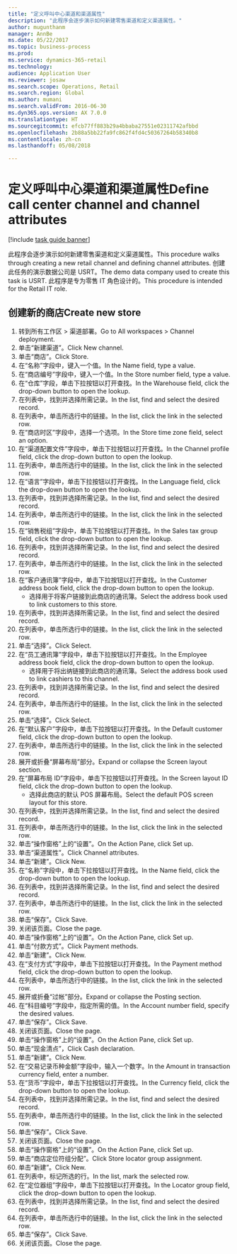 ```yaml
--- 
title: "定义呼叫中心渠道和渠道属性"
description: "此程序会逐步演示如何新建零售渠道和定义渠道属性。"
author: mugunthanm
manager: AnnBe
ms.date: 05/22/2017
ms.topic: business-process
ms.prod: 
ms.service: dynamics-365-retail
ms.technology: 
audience: Application User
ms.reviewer: josaw
ms.search.scope: Operations, Retail
ms.search.region: Global
ms.author: mumani
ms.search.validFrom: 2016-06-30
ms.dyn365.ops.version: AX 7.0.0
ms.translationtype: HT
ms.sourcegitcommit: efcb77ff883b29a4bbaba27551e02311742afbbd
ms.openlocfilehash: 2b88a5bb22fa9fc862f4fd4c50367264b58340b8
ms.contentlocale: zh-cn
ms.lasthandoff: 05/08/2018

---
```

# <a name="define-call-center-channel-and-channel-attributes"></a><span data-ttu-id="12a2e-103">定义呼叫中心渠道和渠道属性</span><span class="sxs-lookup"><span data-stu-id="12a2e-103">Define call center channel and channel attributes</span></span>

[!include [task guide banner](../includes/task-guide-banner.md)]

<span data-ttu-id="12a2e-104">此程序会逐步演示如何新建零售渠道和定义渠道属性。</span><span class="sxs-lookup"><span data-stu-id="12a2e-104">This procedure walks through creating a new retail channel and defining channel attributes.</span></span> <span data-ttu-id="12a2e-105">创建此任务的演示数据公司是 USRT。</span><span class="sxs-lookup"><span data-stu-id="12a2e-105">The demo data company used to create this task is USRT.</span></span> <span data-ttu-id="12a2e-106">此程序是专为零售 IT 角色设计的。</span><span class="sxs-lookup"><span data-stu-id="12a2e-106">This procedure is intended for the Retail IT role.</span></span>


## <a name="create-new-store"></a><span data-ttu-id="12a2e-107">创建新的商店</span><span class="sxs-lookup"><span data-stu-id="12a2e-107">Create new store</span></span>
1. <span data-ttu-id="12a2e-108">转到所有工作区 > 渠道部署。</span><span class="sxs-lookup"><span data-stu-id="12a2e-108">Go to All workspaces > Channel deployment.</span></span>
2. <span data-ttu-id="12a2e-109">单击“新建渠道”。</span><span class="sxs-lookup"><span data-stu-id="12a2e-109">Click New channel.</span></span>
3. <span data-ttu-id="12a2e-110">单击“商店”。</span><span class="sxs-lookup"><span data-stu-id="12a2e-110">Click Store.</span></span>
4. <span data-ttu-id="12a2e-111">在“名称”字段中，键入一个值。</span><span class="sxs-lookup"><span data-stu-id="12a2e-111">In the Name field, type a value.</span></span>
5. <span data-ttu-id="12a2e-112">在“商店编号”字段中，键入一个值。</span><span class="sxs-lookup"><span data-stu-id="12a2e-112">In the Store number field, type a value.</span></span>
6. <span data-ttu-id="12a2e-113">在“仓库”字段，单击下拉按钮以打开查找。</span><span class="sxs-lookup"><span data-stu-id="12a2e-113">In the Warehouse field, click the drop-down button to open the lookup.</span></span>
7. <span data-ttu-id="12a2e-114">在列表中，找到并选择所需记录。</span><span class="sxs-lookup"><span data-stu-id="12a2e-114">In the list, find and select the desired record.</span></span>
8. <span data-ttu-id="12a2e-115">在列表中，单击所选行中的链接。</span><span class="sxs-lookup"><span data-stu-id="12a2e-115">In the list, click the link in the selected row.</span></span>
9. <span data-ttu-id="12a2e-116">在“商店时区”字段中，选择一个选项。</span><span class="sxs-lookup"><span data-stu-id="12a2e-116">In the Store time zone field, select an option.</span></span>
10. <span data-ttu-id="12a2e-117">在“渠道配置文件”字段中，单击下拉按钮以打开查找。</span><span class="sxs-lookup"><span data-stu-id="12a2e-117">In the Channel profile field, click the drop-down button to open the lookup.</span></span>
11. <span data-ttu-id="12a2e-118">在列表中，单击所选行中的链接。</span><span class="sxs-lookup"><span data-stu-id="12a2e-118">In the list, click the link in the selected row.</span></span>
12. <span data-ttu-id="12a2e-119">在“语言”字段中，单击下拉按钮以打开查找。</span><span class="sxs-lookup"><span data-stu-id="12a2e-119">In the Language field, click the drop-down button to open the lookup.</span></span>
13. <span data-ttu-id="12a2e-120">在列表中，找到并选择所需记录。</span><span class="sxs-lookup"><span data-stu-id="12a2e-120">In the list, find and select the desired record.</span></span>
14. <span data-ttu-id="12a2e-121">在列表中，单击所选行中的链接。</span><span class="sxs-lookup"><span data-stu-id="12a2e-121">In the list, click the link in the selected row.</span></span>
15. <span data-ttu-id="12a2e-122">在“销售税组”字段中，单击下拉按钮以打开查找。</span><span class="sxs-lookup"><span data-stu-id="12a2e-122">In the Sales tax group field, click the drop-down button to open the lookup.</span></span>
16. <span data-ttu-id="12a2e-123">在列表中，找到并选择所需记录。</span><span class="sxs-lookup"><span data-stu-id="12a2e-123">In the list, find and select the desired record.</span></span>
17. <span data-ttu-id="12a2e-124">在列表中，单击所选行中的链接。</span><span class="sxs-lookup"><span data-stu-id="12a2e-124">In the list, click the link in the selected row.</span></span>
18. <span data-ttu-id="12a2e-125">在“客户通讯簿”字段中，单击下拉按钮以打开查找。</span><span class="sxs-lookup"><span data-stu-id="12a2e-125">In the Customer address book field, click the drop-down button to open the lookup.</span></span>
    * <span data-ttu-id="12a2e-126">选择用于将客户链接到此商店的通讯簿。</span><span class="sxs-lookup"><span data-stu-id="12a2e-126">Select the address book used to link customers to this store.</span></span>  
19. <span data-ttu-id="12a2e-127">在列表中，找到并选择所需记录。</span><span class="sxs-lookup"><span data-stu-id="12a2e-127">In the list, find and select the desired record.</span></span>
20. <span data-ttu-id="12a2e-128">在列表中，单击所选行中的链接。</span><span class="sxs-lookup"><span data-stu-id="12a2e-128">In the list, click the link in the selected row.</span></span>
21. <span data-ttu-id="12a2e-129">单击“选择”。</span><span class="sxs-lookup"><span data-stu-id="12a2e-129">Click Select.</span></span>
22. <span data-ttu-id="12a2e-130">在“员工通讯簿”字段中，单击下拉按钮以打开查找。</span><span class="sxs-lookup"><span data-stu-id="12a2e-130">In the Employee address book field, click the drop-down button to open the lookup.</span></span>
    * <span data-ttu-id="12a2e-131">选择用于将出纳链接到此商店的通讯簿。</span><span class="sxs-lookup"><span data-stu-id="12a2e-131">Select the address book used to link cashiers to this channel.</span></span>  
23. <span data-ttu-id="12a2e-132">在列表中，找到并选择所需记录。</span><span class="sxs-lookup"><span data-stu-id="12a2e-132">In the list, find and select the desired record.</span></span>
24. <span data-ttu-id="12a2e-133">在列表中，单击所选行中的链接。</span><span class="sxs-lookup"><span data-stu-id="12a2e-133">In the list, click the link in the selected row.</span></span>
25. <span data-ttu-id="12a2e-134">单击“选择”。</span><span class="sxs-lookup"><span data-stu-id="12a2e-134">Click Select.</span></span>
26. <span data-ttu-id="12a2e-135">在“默认客户”字段中，单击下拉按钮以打开查找。</span><span class="sxs-lookup"><span data-stu-id="12a2e-135">In the Default customer field, click the drop-down button to open the lookup.</span></span>
27. <span data-ttu-id="12a2e-136">在列表中，单击所选行中的链接。</span><span class="sxs-lookup"><span data-stu-id="12a2e-136">In the list, click the link in the selected row.</span></span>
28. <span data-ttu-id="12a2e-137">展开或折叠“屏幕布局”部分。</span><span class="sxs-lookup"><span data-stu-id="12a2e-137">Expand or collapse the Screen layout section.</span></span>
29. <span data-ttu-id="12a2e-138">在“屏幕布局 ID”字段中，单击下拉按钮以打开查找。</span><span class="sxs-lookup"><span data-stu-id="12a2e-138">In the Screen layout ID field, click the drop-down button to open the lookup.</span></span>
    * <span data-ttu-id="12a2e-139">选择此商店的默认 POS 屏幕布局。</span><span class="sxs-lookup"><span data-stu-id="12a2e-139">Select the default POS screen layout for this store.</span></span>  
30. <span data-ttu-id="12a2e-140">在列表中，找到并选择所需记录。</span><span class="sxs-lookup"><span data-stu-id="12a2e-140">In the list, find and select the desired record.</span></span>
31. <span data-ttu-id="12a2e-141">在列表中，单击所选行中的链接。</span><span class="sxs-lookup"><span data-stu-id="12a2e-141">In the list, click the link in the selected row.</span></span>
32. <span data-ttu-id="12a2e-142">单击“操作窗格”上的“设置”。</span><span class="sxs-lookup"><span data-stu-id="12a2e-142">On the Action Pane, click Set up.</span></span>
33. <span data-ttu-id="12a2e-143">单击“渠道属性”。</span><span class="sxs-lookup"><span data-stu-id="12a2e-143">Click Channel attributes.</span></span>
34. <span data-ttu-id="12a2e-144">单击“新建”。</span><span class="sxs-lookup"><span data-stu-id="12a2e-144">Click New.</span></span>
35. <span data-ttu-id="12a2e-145">在“名称”字段中，单击下拉按钮以打开查找。</span><span class="sxs-lookup"><span data-stu-id="12a2e-145">In the Name field, click the drop-down button to open the lookup.</span></span>
36. <span data-ttu-id="12a2e-146">在列表中，找到并选择所需记录。</span><span class="sxs-lookup"><span data-stu-id="12a2e-146">In the list, find and select the desired record.</span></span>
37. <span data-ttu-id="12a2e-147">在列表中，单击所选行中的链接。</span><span class="sxs-lookup"><span data-stu-id="12a2e-147">In the list, click the link in the selected row.</span></span>
38. <span data-ttu-id="12a2e-148">单击“保存”。</span><span class="sxs-lookup"><span data-stu-id="12a2e-148">Click Save.</span></span>
39. <span data-ttu-id="12a2e-149">关闭该页面。</span><span class="sxs-lookup"><span data-stu-id="12a2e-149">Close the page.</span></span>
40. <span data-ttu-id="12a2e-150">单击“操作窗格”上的“设置”。</span><span class="sxs-lookup"><span data-stu-id="12a2e-150">On the Action Pane, click Set up.</span></span>
41. <span data-ttu-id="12a2e-151">单击“付款方式”。</span><span class="sxs-lookup"><span data-stu-id="12a2e-151">Click Payment methods.</span></span>
42. <span data-ttu-id="12a2e-152">单击“新建”。</span><span class="sxs-lookup"><span data-stu-id="12a2e-152">Click New.</span></span>
43. <span data-ttu-id="12a2e-153">在“支付方式”字段中，单击下拉按钮以打开查找。</span><span class="sxs-lookup"><span data-stu-id="12a2e-153">In the Payment method field, click the drop-down button to open the lookup.</span></span>
44. <span data-ttu-id="12a2e-154">在列表中，单击所选行中的链接。</span><span class="sxs-lookup"><span data-stu-id="12a2e-154">In the list, click the link in the selected row.</span></span>
45. <span data-ttu-id="12a2e-155">展开或折叠“过帐”部分。</span><span class="sxs-lookup"><span data-stu-id="12a2e-155">Expand or collapse the Posting section.</span></span>
46. <span data-ttu-id="12a2e-156">在“科目编号”字段中，指定所需的值。</span><span class="sxs-lookup"><span data-stu-id="12a2e-156">In the Account number field, specify the desired values.</span></span>
47. <span data-ttu-id="12a2e-157">单击“保存”。</span><span class="sxs-lookup"><span data-stu-id="12a2e-157">Click Save.</span></span>
48. <span data-ttu-id="12a2e-158">关闭该页面。</span><span class="sxs-lookup"><span data-stu-id="12a2e-158">Close the page.</span></span>
49. <span data-ttu-id="12a2e-159">单击“操作窗格”上的“设置”。</span><span class="sxs-lookup"><span data-stu-id="12a2e-159">On the Action Pane, click Set up.</span></span>
50. <span data-ttu-id="12a2e-160">单击“现金清点”，</span><span class="sxs-lookup"><span data-stu-id="12a2e-160">Click Cash declaration.</span></span>
51. <span data-ttu-id="12a2e-161">单击“新建”。</span><span class="sxs-lookup"><span data-stu-id="12a2e-161">Click New.</span></span>
52. <span data-ttu-id="12a2e-162">在“交易记录币种金额”字段中，输入一个数字。</span><span class="sxs-lookup"><span data-stu-id="12a2e-162">In the Amount in transaction currency field, enter a number.</span></span>
53. <span data-ttu-id="12a2e-163">在“货币”字段中，单击下拉按钮以打开查找。</span><span class="sxs-lookup"><span data-stu-id="12a2e-163">In the Currency field, click the drop-down button to open the lookup.</span></span>
54. <span data-ttu-id="12a2e-164">在列表中，找到并选择所需记录。</span><span class="sxs-lookup"><span data-stu-id="12a2e-164">In the list, find and select the desired record.</span></span>
55. <span data-ttu-id="12a2e-165">在列表中，单击所选行中的链接。</span><span class="sxs-lookup"><span data-stu-id="12a2e-165">In the list, click the link in the selected row.</span></span>
56. <span data-ttu-id="12a2e-166">单击“保存”。</span><span class="sxs-lookup"><span data-stu-id="12a2e-166">Click Save.</span></span>
57. <span data-ttu-id="12a2e-167">关闭该页面。</span><span class="sxs-lookup"><span data-stu-id="12a2e-167">Close the page.</span></span>
58. <span data-ttu-id="12a2e-168">单击“操作窗格”上的“设置”。</span><span class="sxs-lookup"><span data-stu-id="12a2e-168">On the Action Pane, click Set up.</span></span>
59. <span data-ttu-id="12a2e-169">单击“商店定位符组分配”。</span><span class="sxs-lookup"><span data-stu-id="12a2e-169">Click Store locator group assignment.</span></span>
60. <span data-ttu-id="12a2e-170">单击“新建”。</span><span class="sxs-lookup"><span data-stu-id="12a2e-170">Click New.</span></span>
61. <span data-ttu-id="12a2e-171">在列表中，标记所选的行。</span><span class="sxs-lookup"><span data-stu-id="12a2e-171">In the list, mark the selected row.</span></span>
62. <span data-ttu-id="12a2e-172">在“定位器组”字段中，单击下拉按钮以打开查找。</span><span class="sxs-lookup"><span data-stu-id="12a2e-172">In the Locator group field, click the drop-down button to open the lookup.</span></span>
63. <span data-ttu-id="12a2e-173">在列表中，找到并选择所需记录。</span><span class="sxs-lookup"><span data-stu-id="12a2e-173">In the list, find and select the desired record.</span></span>
64. <span data-ttu-id="12a2e-174">在列表中，单击所选行中的链接。</span><span class="sxs-lookup"><span data-stu-id="12a2e-174">In the list, click the link in the selected row.</span></span>
65. <span data-ttu-id="12a2e-175">单击“保存”。</span><span class="sxs-lookup"><span data-stu-id="12a2e-175">Click Save.</span></span>
66. <span data-ttu-id="12a2e-176">关闭该页面。</span><span class="sxs-lookup"><span data-stu-id="12a2e-176">Close the page.</span></span>


